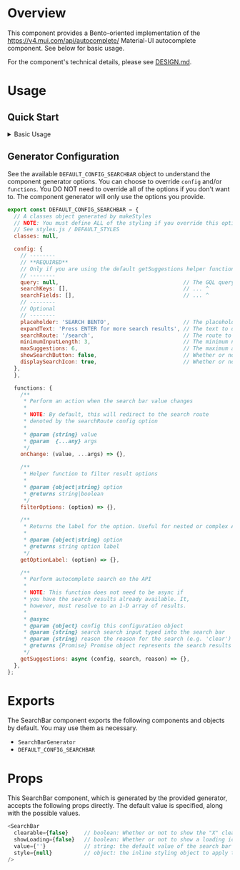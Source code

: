 # Overview

This component provides a Bento-oriented implementation of the <https://v4.mui.com/api/autocomplete/> Material-UI autocomplete component. See below for basic usage.

For the component's technical details, please see [DESIGN.md](./DESIGN.md).

# Usage

## Quick Start

<details>
  <summary>Basic Usage</summary>

  ```javascript
  // Import the generator
  import { SearchBarGenerator } from '@bento-core/global-search'; // Note: update the path

  // Initialize the component with the default options
  // See config.js for the default options
  const { SearchBar } = SearchBarGenerator();

  // Use the component
  const bar = (
    <SearchBar
      clearable={false}
      showLoading={false}
    />
  );
  ```

</details>

## Generator Configuration

See the available `DEFAULT_CONFIG_SEARCHBAR` object to understand the component generator options. You can choose to override `config` and/or `functions`. You DO NOT need to override all of the options if you don't want to. The component generator will only use the options you provide.

```javascript
export const DEFAULT_CONFIG_SEARCHBAR = {
  // A classes object generated by makeStyles
  // NOTE: You must define ALL of the styling if you override this option
  // See styles.js / DEFAULT_STYLES
  classes: null,

  config: {
    // --------
    // **REQUIRED**
    // Only if you are using the default getSuggestions helper function.
    // --------
    query: null,                                       // The GQL query function to call
    searchKeys: [],                                    // ... ^
    searchFields: [],                                  // ... ^
    // --------
    // Optional
    // --------
    placeholder: 'SEARCH BENTO',                       // The placeholder text for the search bar
    expandText: 'Press ENTER for more search results', // The text to display when the search bar is expanded and at maxSuggestions
    searchRoute: '/search',                            // The route to redirect to when the search bar value changes
    minimumInputLength: 3,                             // The minimum number of characters for autocomplete to trigger
    maxSuggestions: 6,                                 // The maximum amount of autocomplete suggestions to show before triggering expandText, 0 = no limit
    showSearchButton: false,                           // Whether or not to show the search button
    displaySearchIcon: true,                           // Whether or not to display the custom search icon
  },
  },

  functions: {
    /**
     * Perform an action when the search bar value changes
     *
     * NOTE: By default, this will redirect to the search route
     * denoted by the searchRoute config option
     *
     * @param {string} value
     * @param  {...any} args
     */
    onChange: (value, ...args) => {},

    /**
     * Helper function to filter result options
     *
     * @param {object|string} option
     * @returns string|boolean
     */
    filterOptions: (option) => {},

    /**
     * Returns the label for the option. Useful for nested or complex API responses
     *
     * @param {object|string} option
     * @returns string option label
     */
    getOptionLabel: (option) => {},

    /**
     * Perform autocomplete search on the API
     *
     * NOTE: This function does not need to be async if
     * you have the search results already available. It,
     * however, must resolve to an 1-D array of results.
     *
     * @async
     * @param {object} config this configuration object
     * @param {string} search search input typed into the search bar
     * @param {string} reason the reason for the search (e.g. 'clear')
     * @returns {Promise} Promise object represents the search results
     */
    getSuggestions: async (config, search, reason) => {},
  },
};
```

# Exports

The SearchBar component exports the following components and objects by default. You may use them as necessary.

- `SearchBarGenerator`
- `DEFAULT_CONFIG_SEARCHBAR`

# Props

This SearchBar component, which is generated by the provided generator, accepts the following props directly. The default value is specified, along with the possible values.

```javascript
<SearchBar
  clearable={false}     // boolean: Whether or not to show the "X" clear input icon
  showLoading={false}   // boolean: Whether or not to show a loading icon while fetching results
  value={''}            // string: the default value of the search bar
  style={null}          // object: the inline styling object to apply to the search bar
/>
```
